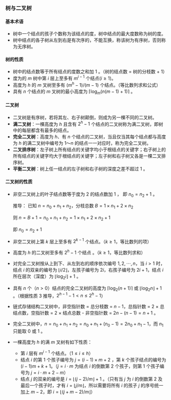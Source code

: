 ### 树与二叉树

#### 基本术语

- 树中一个结点的孩子个数称为该结点的度，树中结点的最大度数称为树的度。
- 树中结点的各子树从左到右是有次序的，不能互换，称该树为有序树，否则称为无序树。

#### 树的性质

- 树中的结点数等于所有结点的度数之和加 1 。（树的结点数 = 树的分枝数 + 1）
- 度为的 $m$ 树中第 $i$ 层上至多有 $m^{i-1}$ 个结点($i\ge 1$)。
- 高度为 $h$ 的 $m$ 叉树至多有 $(m^h-1)/(m-1)$ 个结点。（等比数列求和公式）
- 具有 $n$ 个结点的 $m$ 叉树的最小高度为 $\lceil \log_m(n(m-1)+1) \rceil$ 。

#### 二叉树

- 二叉树是有序树，若将其左、右子树颠倒，则成为另一棵不同的二叉树。
- **满二叉树**：一棵高度为 $h$ 且含有 $2^h-1$ 个结点的二叉树称为满二叉树，即树中的每层都含有最多的结点。
- **完全二叉树**：高度为 $h$、有 $n$ 个结点的二叉树，当且仅当其每个结点都与高度为 $h$ 的满二叉树中编号为 $1～n$ 的结点一一对应时，称为完全二叉树。
- **二叉排序树**：左子树上所有结点的关键字均小于根结点的关键字；右子树上的所有结点的关键字均大于根结点的关键字；左子树和右子树又各是一棵二叉排序树。
- **平衡二叉树**：树上任一结点的左子树和右子树的深度之差不超过 1 。

#### 二叉树的性质

- 非空二叉树上的叶子结点数等于度为 2 的结点数加 1 ， 即 $n_0=n_2+1$ 。

  推导： 已知 $n=n_0+n_1+n_2$，分枝总数 $B=1\times n_1 + 2\times n_2$

  则 $n=B+1=n_0+n_1+n_2=1\times n_1 + 2\times n_2 + 1$

  即 $n_0=n_2+1$

- 非空二叉树上第 $k$ 层上至多有 $2^{k-1}$ 个结点。（$k\ge 1$，等比数列的项）
- 高度为 $h$ 的二叉树至多有 $2^h-1$ 个结点 。（$k\ge 1$，等比数列求和）
- 对完全二叉树按从上到下、从左到右的顺序依次编号 $1,2,\cdots, n$，当 $i>1$ 时，结点 $i$ 的双亲的编号为 $\lfloor i/2\rfloor$，左孩子编号为 $2i$，右孩子编号为 $2i+1$，结点 $i$ 所在层次（深度）为 $\lfloor \log_2 i \rfloor+1$ 。
- 具有 $n$ 个（$n > 0$）结点的完全二叉树的高度为 $\lceil \log_2 (n+1) \rceil$ 或 $\lfloor \log_2 n \rfloor+1$ 。（根据性质 3 推导，$2^{h-1}-1 < n \le 2^h-1$）
- 链式存储结构二叉树中，非空指针数 = 总分枝数 = $n-1$，总指针数 = 2 $\times$ 总结点数，空指针数 = 2 $\times$ 结点总数 - 非空指针数 = $2n-(n-1)=n+1$ 。
- 完全二叉树中，$n=n_0+n_1+n_2=n_0+n_1+(n_0-1)=2n_0+n_1-1$，而 $n_1$ 只能取 0 或 1 。
- 一棵高度为 $h$ 的满 $m$ 叉树有如下性质：
  - 第 $i$ 层有 $m^{i-1}$ 个结点。（$1\le i \le h$）
  - 结点 $i$ 的第 1 个孩子编号为 $j=(i-1)\times m + 2$ ，第 $k$ 个孩子结点的编号为 $(i-1)m+k+1$。（$j=i\cdot m$ 为结点 $i$ 的倒数第 2 个孩子，则第 1 个孩子编号为 $j=i\cdot m + 2 - m$）
  - 结点 $j$ 的双亲的编号是 $i=\lfloor (j-2)/m \rfloor + 1$ 。（只有当 $j$ 为 $i$ 的倒数第 2 及 最后一个孩子时，才有 $i=\lfloor j/m \rfloor$，所以需要将所有 $i$ 的孩子 $j$ 的序号统一加上 $m-2$，即 $i=\lfloor (j+m-2)/m \rfloor$）
